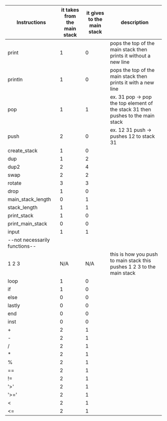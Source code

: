 | Instructions                  | it takes from the main stack | it gives to the main stack | description                                                                      |
|-------------------------------|------------------------------|----------------------------|----------------------------------------------------------------------------------|
| print                         | 1                            | 0                          | pops the top of the main stack then prints it without a new line                 |
| println                       | 1                            | 0                          | pops the top of the main stack then prints it with a new line                    |
| pop                           | 1                            | 1                          | ex. 31 pop -> pop the top element of the stack 31  then pushes to the main stack |
| push                          | 2                            | 0                          | ex. 12 31 push -> pushes 12 to stack 31                                          |
| create_stack                  | 1                            | 0                          |                                                                                  |
| dup                           | 1                            | 2                          |                                                                                  |
| dup2                          | 2                            | 4                          |                                                                                  |
| swap                          | 2                            | 2                          |                                                                                  |
| rotate                        | 3                            | 3                          |                                                                                  |
| drop                          | 1                            | 0                          |                                                                                  |
| main_stack_length             | 0                            | 1                          |                                                                                  |
| stack_length                  | 1                            | 1                          |                                                                                  |
| print_stack                   | 1                            | 0                          |                                                                                  |
| print_main_stack              | 0                            | 0                          |                                                                                  |
| input                         | 1                            | 1                          |                                                                                  |
| --not necessarily functions-- |                              |                            |                                                                                  |
| 1 2 3                         | N/A                          | N/A                        | this is how you push to main stack  this pushes 1 2 3 to the main stack          |
| loop                          | 1                            | 0                          |                                                                                  |
| if                            | 1                            | 0                          |                                                                                  |
| else                          | 0                            | 0                          |                                                                                  |
| lastly                        | 0                            | 0                          |                                                                                  |
| end                           | 0                            | 0                          |                                                                                  |
| inst                          | 0                            | 0                          |                                                                                  |
| +                             | 2                            | 1                          |                                                                                  |
| -                             | 2                            | 1                          |                                                                                  |
| /                             | 2                            | 1                          |                                                                                  |
| *                             | 2                            | 1                          |                                                                                  |
| %                             | 2                            | 1                          |                                                                                  |
| ==                            | 2                            | 1                          |                                                                                  |
| !=                            | 2                            | 1                          |                                                                                  |
| '>'                           | 2                            | 1                          |                                                                                  |
| '>='                          | 2                            | 1                          |                                                                                  |
| <                             | 2                            | 1                          |                                                                                  |
| <=                            | 2                            | 1                          |                                                                                  |